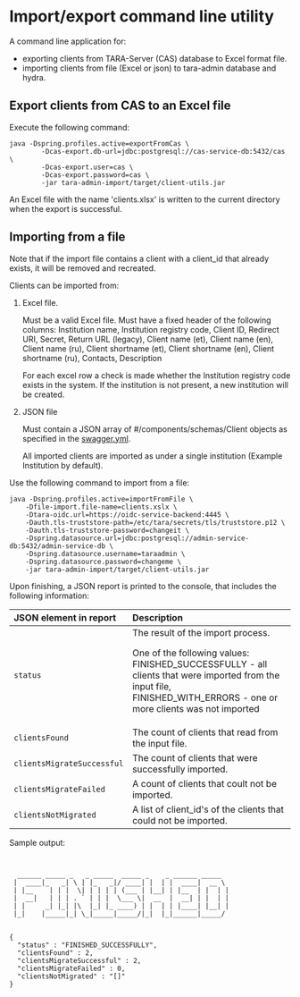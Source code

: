 # Import/export command line utility

A command line application for:
   * exporting clients from TARA-Server (CAS) database to Excel format file.
   * importing clients from file (Excel or json) to tara-admin database and hydra.

## Export clients from CAS to an Excel file

Execute the following command:
````
java -Dspring.profiles.active=exportFromCas \         
        -Dcas-export.db-url=jdbc:postgresql://cas-service-db:5432/cas \
        -Dcas-export.user=cas \
        -Dcas-export.password=cas \        
        -jar tara-admin-import/target/client-utils.jar
````

An Excel file with the name 'clients.xlsx' is written to the current directory when the export is successful.


## Importing from a file

Note that if the import file contains a client with a client_id that already exists, it will be removed and recreated.

Clients can be imported from:

1. Excel file.
    
    Must be a valid Excel file. Must have a fixed header of the following columns: Institution name, Institution registry code, Client ID, Redirect URI, Secret, Return URL (legacy), Client name (et), Client name (en), Client name (ru), Client shortname (et), Client shortname (en), Client shortname (ru), Contacts, Description

    For each excel row a check is made whether the Institution registry code exists in the system. If the institution is not present, a new institution will be created. 
   
2. JSON file
  
   Must contain a JSON array of #/components/schemas/Client objects as specified in the [swagger.yml](../tara-admin-api-schema/src/main/resources/swagger.yaml).
   
   All imported clients are imported as under a single institution (Example Institution by default). 


Use the following command to import from a file:

````
java -Dspring.profiles.active=importFromFile \ 
    -Dfile-import.file-name=clients.xslx \
    -Dtara-oidc.url=https://oidc-service-backend:4445 \
    -Dauth.tls-truststore-path=/etc/tara/secrets/tls/truststore.p12 \
    -Dauth.tls-truststore-password=changeit \ 
    -Dspring.datasource.url=jdbc:postgresql://admin-service-db:5432/admin-service-db \
    -Dspring.datasource.username=taraadmin \
    -Dspring.datasource.password=changeme \    
    -jar tara-admin-import/target/client-utils.jar
````

Upon finishing, a JSON report is printed to the console, that includes the following information:

| JSON element in report | Description |
| :--------------------- | :---------- |
| `status` | The result of the import process. <p>One of the following values: <br>FINISHED_SUCCESSFULLY - all clients that were imported from the input file, <br>FINISHED_WITH_ERRORS - one or more clients was not imported</p> |
| `clientsFound` | The count of clients that read from the input file. |
| `clientsMigrateSuccessful` | The count of clients that were successfully imported. |
| `clientsMigrateFailed` | A count of clients that coult not be imported. |
| `clientsNotMigrated`| A list of client_id's of the clients that could not be imported. | 


Sample output: 

````


  ______ _____ _   _ _____  _____ _    _ ______ _____
 |  ____|_   _| \ | |_   _|/ ____| |  | |  ____|  __ \
 | |__    | | |  \| | | | | (___ | |__| | |__  | |  | |
 |  __|   | | | . ` | | |  \___ \|  __  |  __| | |  | |
 | |     _| |_| |\  |_| |_ ____) | |  | | |____| |__| |
 |_|    |_____|_| \_|_____|_____/|_|  |_|______|_____/


{
  "status" : "FINISHED_SUCCESSFULLY",
  "clientsFound" : 2,
  "clientsMigrateSuccessful" : 2,
  "clientsMigrateFailed" : 0,
  "clientsNotMigrated" : "[]"
}
````